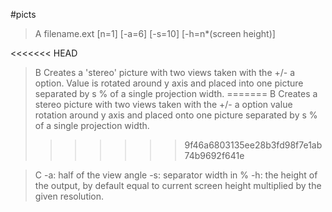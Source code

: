 #picts

>A filename.ext [n=1] [-a=6] [-s=10] [-h=n*(screen height)]

<<<<<<< HEAD
>B Creates a 'stereo' picture with two views taken with the +/- a option. Value is rotated around y axis and placed into one picture separated by s % of a single projection width.
=======
>B Creates a stereo picture with two views taken with the +/- a option value rotation around y axis and placed onto one picture separated by s % of a single projection width.
>>>>>>> 9f46a6803135ee28b3fd98f7e1ab74b9692f641e

>C -a: half of the view angle
-s: separator width in %
-h: the height of the output, by default equal to current screen height multiplied by the given resolution.
